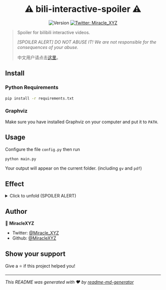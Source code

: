 <h1 align="center">⚠ bili-interactive-spoiler ⚠</h1>
<p align="center">
  <img alt="Version" src="https://img.shields.io/badge/version-0.1.0-blue.svg?cacheSeconds=2592000" />
  <a href="https://twitter.com/Miracle_XYZ">
    <img alt="Twitter: Miracle_XYZ" src="https://img.shields.io/twitter/follow/Miracle_XYZ.svg?style=social" target="_blank" />
  </a>
</p>

> Spoiler for bilibili interactive videos.
> 
> *[SPOILER ALERT] DO NOT ABUSE IT! We are not responsible for the consequences of your abuse.*
> 
> 中文用户请点击[这里](README_CN.md)。

## Install

### Python Requirements

```sh
pip install -r requirements.txt
```

### Graphviz

Make sure you have installed Graphviz on your computer and put it to `PATH`.

## Usage

Configure the file `config.py` then run

```sh
python main.py
```

Your output will appear on the current folder. (including `gv` and `pdf`)

## Effect

<details>
  <summary>Click to unfold (SPOILER ALERT)</summary>

  <img src="asset/result.png">
</details>

## Author

👤 **MiracleXYZ**

* Twitter: [@Miracle_XYZ](https://twitter.com/Miracle_XYZ)
* Github: [@MiracleXYZ](https://github.com/MiracleXYZ)

## Show your support

Give a ⭐️ if this project helped you!

***
_This README was generated with ❤️ by [readme-md-generator](https://github.com/kefranabg/readme-md-generator)_